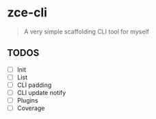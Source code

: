 # zce-cli

> A very simple scaffolding CLI tool for myself

## TODOS

- [ ] Init
- [ ] List
- [ ] CLI padding
- [ ] CLI update notify
- [ ] Plugins
- [ ] Coverage
